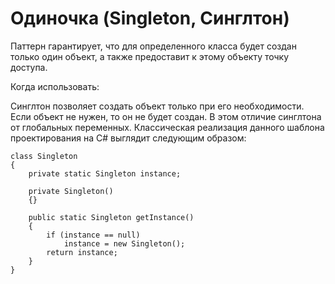 # Одиночка (Singleton, Синглтон)

Паттерн гарантирует, что для определенного класса будет создан только один объект, а также предоставит к этому объекту точку доступа.

Когда использовать:

Синглтон позволяет создать объект только при его необходимости. Если объект не нужен, то он не будет создан. В этом отличие синглтона от глобальных переменных. Классическая реализация данного шаблона проектирования на C# выглядит следующим образом:

```
class Singleton
{
    private static Singleton instance;
 
    private Singleton()
    {}
 
    public static Singleton getInstance()
    {
        if (instance == null)
            instance = new Singleton();
        return instance;
    }
}
```
